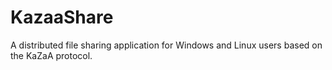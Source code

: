 # KazaaShare
A distributed file sharing application for Windows and Linux users based on the KaZaA protocol.

